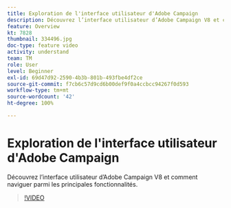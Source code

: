 ```yaml
---
title: Exploration de l'interface utilisateur d'Adobe Campaign
description: Découvrez l’interface utilisateur d’Adobe Campaign V8 et comment naviguer parmi les principales fonctionnalités.
feature: Overview
kt: 7828
thumbnail: 334496.jpg
doc-type: feature video
activity: understand
team: TM
role: User
level: Beginner
exl-id: 69d47d92-2590-4b3b-801b-493fbe4df2ce
source-git-commit: f7cb6c57d9cd6b00def9f0a4ccbcc94267f0d593
workflow-type: tm+mt
source-wordcount: '42'
ht-degree: 100%

---
```


# Exploration de l&#39;interface utilisateur d&#39;Adobe Campaign

Découvrez l’interface utilisateur d’Adobe Campaign V8 et comment naviguer parmi les principales fonctionnalités.

>[!VIDEO](https://video.tv.adobe.com/v/334496?quality=12)
